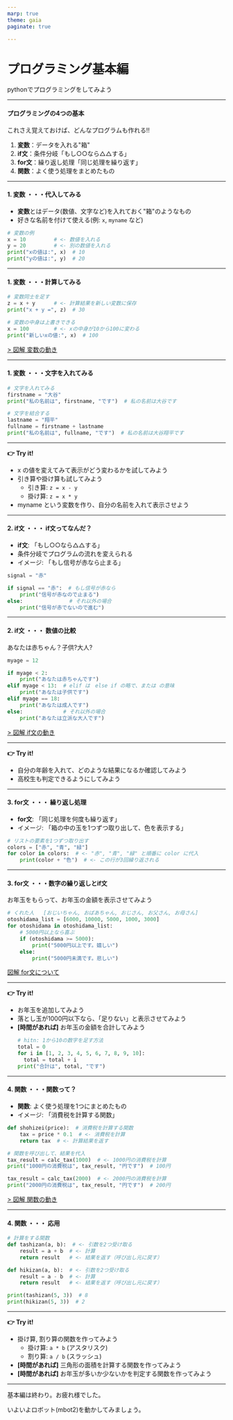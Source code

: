 ```yaml
---
marp: true
theme: gaia
paginate: true

---
```


<style>
@import 'code-camp.css';
@import url('https://fonts.googleapis.com/css?family=Noto Sans JP&display=swap');
section {
    font-family: 'Noto Sans JP', serif;
    background-image: url("bgimage.png");
    background-size: cover;
    background-position: center;
    background-repeat: no-repeat;
}

.compact-text {
    font-size: 32px;
    line-height: 1.3;
    padding: 30px;
}

.compact-text h1 {
    font-size: 48px;
    margin-bottom: 20px;
}

.compact-text h4 {
    font-size: 36px;
    margin-bottom: 15px;
}

.compact-text p {
    margin: 8px 0;
}

.compact-text pre {
    margin: 12px 0;
}

</style>


# プログラミング基本編
pythonでプログラミングをしてみよう

---

#### プログラミングの4つの基本

これさえ覚えておけば、どんなプログラムも作れる!!

1. **変数**：データを入れる"箱"
2. **if文**：条件分岐「もし○○なら△△する」
3. **for文**：繰り返し処理「同じ処理を繰り返す」
4. **関数**：よく使う処理をまとめたもの

---

#### 1. 変数 ・・・代入してみる

- **変数**とはデータ(数値、文字など)を入れておく"箱"のようなもの  
- 好きな名前を付けて使える(例: `x`, `myname` など)  

```python
# 変数の例
x = 10         # <- 数値を入れる
y = 20         # <- 別の数値を入れる
print("xの値は:", x)  # 10
print("yの値は:", y)  # 20
```

---

#### 1. 変数 ・・・計算してみる

```python
# 変数同士を足す
z = x + y      # <- 計算結果を新しい変数に保存
print("x + y =", z)  # 30

# 変数の中身は上書きできる
x = 100        # <- xの中身が10から100に変わる
print("新しいxの値:", x)  # 100
```

[> 図解 変数の動き](https://claude.site/artifacts/6b83a592-ef8e-40fc-af3d-c961e36423a4)

---

#### 1. 変数 ・・・文字を入れてみる  

```python
# 文字を入れてみる
firstname = "大谷"
print("私の名前は", firstname, "です")  # 私の名前は大谷です

# 文字を結合する
lastname = "翔平"
fullname = firstname + lastname
print("私の名前は", fullname, "です")  # 私の名前は大谷翔平です

```

---

**👉 Try it!**
- x の値を変えてみて表示がどう変わるかを試してみよう
- 引き算や掛け算も試してみよう
  - 引き算: `z = x - y`
  - 掛け算: `z = x * y`
- myname という変数を作り、自分の名前を入れて表示させよう

---

#### 2. if文 ・・・ if文ってなんだ？

- **if文**: 「もし○○なら△△する」
- 条件分岐でプログラムの流れを変えられる
- イメージ: 「もし信号が赤なら止まる」

```python
signal = "赤"

if signal == "赤":  # もし信号が赤なら
    print("信号が赤なので止まる")
else:               # それ以外の場合
    print("信号が赤でないので進む")
```

---

#### 2. if文 ・・・ 数値の比較

あなたは赤ちゃん？子供?大人?

```python
myage = 12

if myage < 2:
    print("あなたは赤ちゃんです")
elif myage < 13:  # elif は　else if の略で、または の意味
    print("あなたは子供です")
elif myage == 18:
    print("あなたは成人です")
else:             # それ以外の場合
    print("あなたは立派な大人です")
```

[> 図解 if文の動き](https://claude.site/artifacts/9420efcb-8f40-4370-8a74-597435f5e3e8)

---


**👉 Try it!**
- 自分の年齢を入れて、どのような結果になるか確認してみよう
- 高校生も判定できるようにしてみよう

---

#### 3. for文 ・・・ 繰り返し処理

- **for文**: 「同じ処理を何度も繰り返す」
- イメージ: 「箱の中の玉を1つずつ取り出して、色を表示する」

```python
# リストの要素を1つずつ取り出す
colors = ["赤", "青", "緑"]
for color in colors:  # <- "赤", "青", "緑" と順番に color に代入
    print(color + "色")  # <- この行が3回繰り返される
```

---

#### 3. for文 ・・・数字の繰り返しとif文

お年玉をもらって、お年玉の金額を表示させてみよう

```python
# くれた人   [おじいちゃん, おばあちゃん, おじさん, お父さん, お母さん]
otoshidama_list = [6000, 10000, 5000, 1000, 3000]
for otoshidama in otoshidama_list:
    # 5000円以上なら喜ぶ
    if (otoshidama >= 5000):
        print("5000円以上です。嬉しい")
    else:
        print("5000円未満です。悲しい")
```

[図解 for文について](https://claude.site/artifacts/3c38df0e-bd1c-4981-be31-6dc7d333b5cc)

---

**👉 Try it!**

- お年玉を追加してみよう
- 落とし玉が1000円以下なら、「足りない」と表示させてみよう
- **[時間があれば]** お年玉の金額を合計してみよう
  ```python
  # hitn: 1から10の数字を足す方法
  total = 0
  for i in [1, 2, 3, 4, 5, 6, 7, 8, 9, 10]:
    total = total + i
  print("合計は", total, "です")
  ```

---

#### 4. 関数 ・・・関数って？

- **関数**: よく使う処理を1つにまとめたもの
- イメージ: 「消費税を計算する関数」

```python
def shohizei(price):  # 消費税を計算する関数
    tax = price * 0.1  # <- 消費税を計算
    return tax  # <- 計算結果を返す

# 関数を呼び出して、結果を代入
tax_result = calc_tax(1000)  # <- 1000円の消費税を計算
print("1000円の消費税は", tax_result, "円です")  # 100円

tax_result = calc_tax(2000)  # <- 2000円の消費税を計算
print("2000円の消費税は", tax_result, "円です")  # 200円
```

[> 図解 関数の動き](https://claude.site/artifacts/9b2b73af-e5de-4dd8-a702-cb18a1f415c7)

---

#### 4. 関数 ・・・ 応用

```python
# 計算をする関数
def tashizan(a, b):  # <- 引数を2つ受け取る
    result = a + b  # <- 計算
    return result   # <- 結果を返す（呼び出し元に戻す）

def hikizan(a, b):  # <- 引数を2つ受け取る
    result = a - b  # <- 計算
    return result   # <- 結果を返す（呼び出し元に戻す）

print(tashizan(5, 3))  # 8
print(hikizan(5, 3))  # 2
```

---

**👉 Try it!**
- 掛け算, 割り算の関数を作ってみよう
  - 掛け算: `a * b` (アスタリスク)
  - 割り算: `a / b` (スラッシュ)
- **[時間があれば]** 三角形の面積を計算する関数を作ってみよう
- **[時間があれば]** お年玉が多いか少ないかを判定する関数を作ってみよう

---

基本編は終わり。お疲れ様でした。

いよいよロボット(mbot2)を動かしてみましょう。
